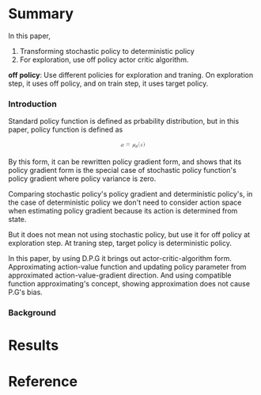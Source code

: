 # Summary
In this paper, 
1) Transforming stochastic policy to deterministic policy
2) For exploration, use off policy actor critic algorithm.

**off policy**: Use different policies for exploration and traning. On exploration step, it uses off policy, and on train step, it uses target policy.  
 
### Introduction
Standard policy function is defined as prbability distribution, but in this paper, policy function is defined as
<p align="center"> <img src="./img/policy.png" alt="MLE" width="10%" height="10%"/> </p>

By this form, it can be rewritten policy gradient form, and shows that its policy gradient form is the special case of stochastic policy function's policy gradient where policy variance is zero.

Comparing stochastic policy's policy gradient and deterministic policy's, in the case of deterministic policy we don't need to consider action space when estimating policy  gradient because its action is determined from state.

But it does not mean not using stochastic policy, but use it for off policy at exploration step. At traning step, target policy is deterministic policy.

In this paper, by using D.P.G it brings out actor-critic-algorithm form. Approximating action-value function and updating policy parameter from approximated action-value-gradient direction. And using compatible function approximating's concept, showing approximation does not cause P.G's bias.

### Background

# Results

# Reference
